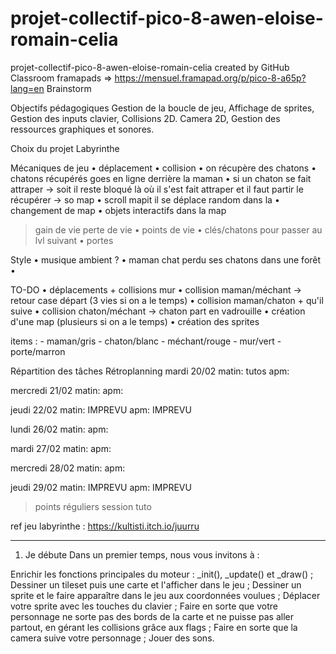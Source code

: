 # projet-collectif-pico-8-awen-eloise-romain-celia
projet-collectif-pico-8-awen-eloise-romain-celia created by GitHub Classroom
framapads => https://mensuel.framapad.org/p/pico-8-a65p?lang=en
Brainstorm

Objectifs pédagogiques
Gestion de la boucle de jeu,
Affichage de sprites,
Gestion des inputs clavier,
Collisions 2D.
Camera 2D,
Gestion des ressources graphiques et sonores.

Choix du projet
Labyrinthe

Mécaniques de jeu
• déplacement
• collision
• on récupère des chatons
• chatons récupérés goes en ligne derrière la maman
• si un chaton se fait attraper 
-> soit il reste bloqué là où il s'est fait attraper et il faut partir le récupérer
-> so map
• scroll mapit il se déplace random dans la
• changement de map
• objets interactifs dans la map 
 > gain de vie
 > perte de vie
• points de vie
• clés/chatons pour passer au lvl suivant
• portes

Style
• musique ambient ? 
• maman chat perdu ses chatons dans une forêt
•

TO-DO
• déplacements + collisions mur
• collision maman/méchant -> retour case départ (3 vies si on a le temps)
• collision maman/chaton + qu'il suive
• collision chaton/méchant -> chaton part en vadrouille
• création d'une map (plusieurs si on a le temps)
• création des sprites

items : 
    - maman/gris
    - chaton/blanc
    - méchant/rouge
    - mur/vert
    - porte/marron

Répartition des tâches
Rétroplanning
mardi 20/02
matin: tutos
apm: 

mercredi 21/02
matin:
apm:

jeudi 22/02
matin: IMPREVU
apm: IMPREVU

lundi 26/02
matin:
apm:

mardi 27/02
matin:
apm:

mercredi 28/02
matin:
apm:

jeudi 29/02
matin: IMPREVU
apm: IMPREVU



> points réguliers
> session tuto
> 
ref jeu labyrinthe : https://kultisti.itch.io/juurru

*****************************************************************************************************************************************************************


1. Je débute
Dans un premier temps, nous vous invitons à :

Enrichir les fonctions principales du moteur : _init(), _update() et _draw() ;
Dessiner un tileset puis une carte et l'afficher dans le jeu ;
Dessiner un sprite et le faire apparaître dans le jeu aux coordonnées voulues ;
Déplacer votre sprite avec les touches du clavier ;
Faire en sorte que votre personnage ne sorte pas des bords de la carte et ne puisse pas aller partout, en gérant les collisions grâce aux flags ;
Faire en sorte que la camera suive votre personnage ;
Jouer des sons.






